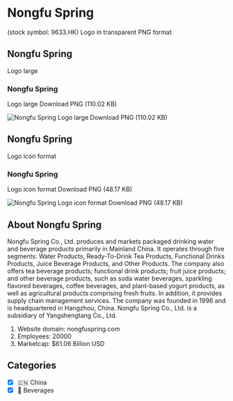 # Nongfu Spring
 (stock symbol: 9633.HK) Logo in transparent PNG format

## Nongfu Spring
 Logo large

### Nongfu Spring
 Logo large Download PNG (110.02 KB)

![Nongfu Spring
 Logo large Download PNG (110.02 KB)](/img/orig/9633.HK_BIG-1fac73d9.png)

## Nongfu Spring
 Logo icon format

### Nongfu Spring
 Logo icon format Download PNG (48.17 KB)

![Nongfu Spring
 Logo icon format Download PNG (48.17 KB)](/img/orig/9633.HK-1eb5783d.png)

## About Nongfu Spring


Nongfu Spring Co., Ltd. produces and markets packaged drinking water and beverage products primarily in Mainland China. It operates through five segments: Water Products, Ready-To-Drink Tea Products, Functional Drinks Products, Juice Beverage Products, and Other Products. The company also offers tea beverage products; functional drink products; fruit juice products; and other beverage products, such as soda water beverages, sparkling flavored beverages, coffee beverages, and plant-based yogurt products, as well as agricultural products comprising fresh fruits. In addition, it provides supply chain management services. The company was founded in 1996 and is headquartered in Hangzhou, China. Nongfu Spring Co., Ltd. is a subsidiary of Yangshengtang Co., Ltd.

1. Website domain: nongfuspring.com
2. Employees: 20000
3. Marketcap: $61.06 Billion USD


## Categories
- [x] 🇨🇳 China
- [x] 🥤 Beverages
